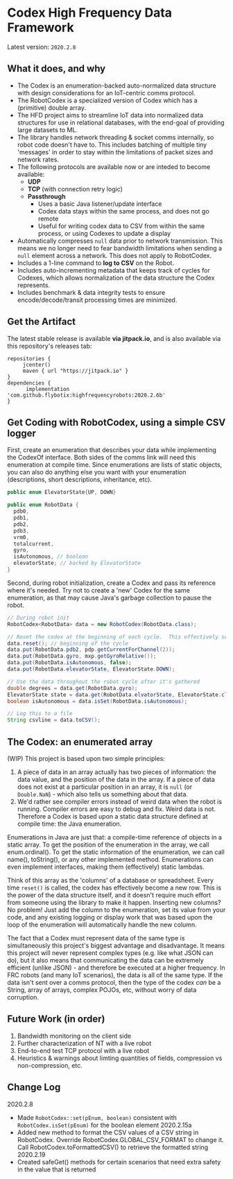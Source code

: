 # Codex High Frequency Data Framework
Latest version: `2020.2.8`

## What it does, and why
 - The Codex is an enumeration-backed auto-normalized data structure with design considerations for an IoT-centric comms protocol.
 - The RobotCodex is a specialized version of Codex which has a (primitive) double array. 
 - The HFD project aims to streamline IoT data into normalized data structures for use in relational databases, with the end-goal of providing large datasets to ML.
 - The library handles network threading & socket comms internally, so robot code doesn't have to.  This includes batching of multiple tiny 'messages' in order to stay within the limitations of packet sizes and network rates.
 - The following protocols are available now or are inteded to become available:
     - **UDP**
     - **TCP** (with connection retry logic)
     - **Passthrough** 
         - Uses a basic Java listener/update interface
         - Codex data stays within the same process, and does not go remote
         - Useful for writing codex data to CSV from within the same process, or using Codexes to update a display
 - Automatically compresses `null` data prior to network transmission.  This means we no longer need to fear bandwidth limitations when sending a `null` element across a network. This does not apply to RobotCodex.
 - Includes a 1-line command to **log to CSV** on the Robot.
 - Includes auto-incrementing metadata that keeps track of cycles for Codexes, which allows normalization of the data structure the Codex represents.
 - Includes benchmark & data integrity tests to ensure encode/decode/transit processing times are minimized.

## Get the Artifact
The latest stable release is available **via jitpack.io**, and is also available via this repository's releases tab:
```
repositories {
     jcenter()
     maven { url "https://jitpack.io" }
}
dependencies {
      implementation 'com.github.flybotix:highfrequencyrobots:2020.2.6b'
}
```

## Get Coding with RobotCodex, using a simple CSV logger
First, create an enumeration that describes your data while implementing the CodexOf interface.  Both sides of the comms link will need this enumeration at compile time.  Since enumerations are lists of static objects, you can also do anything else you want with your enumeration (descriptions, short descriptions, inheritance, etc).
```java
public enum ElevatorState{UP, DOWN}

public enum RobotData {
  pdb0,
  pdb1,
  pdb2,
  pdb3,
  vrm0,
  totalcurrent,
  gyro,
  isAutonomous, // boolean
  elevatorState; // backed by ElevatorState
}
```
Second, during robot initialization, create a Codex and pass its reference where it's needed.  Try not to create a 'new' Codex for the same enumeration, as that may cause Java's garbage collection to pause the robot.
```java
// During robot init
RobotCodex<RobotData> data = new RobotCodex(RobotData.class);

// Reset the codex at the beginning of each cycle.  This effectively sets each value to 'Double.NaN'.  Fill out data throughout each cycle.
data.reset(); // beginning of the cycle
data.put(RobotData.pdb2, pdp.getCurrentForChannel(2));
data.put(RobotData.gyro, mxp.getGyroRelative());
data.put(RobotData.isAutonomous, false);
data.put(RobotData.elevatorState, ElevatorState.DOWN);

// Use the data throughout the robot cycle after it's gathered
double degrees = data.get(RobotData.gyro);
ElevatorState state = data.get(RobotData.elvatorState, ElevatorState.class);
boolean isAutonomous = data.isSet(RobotData.isAutonomous);

// Log this to a file
String csvline = data.toCSV();
```

## The Codex: an enumerated array
(WIP)
This project is based upon two simple principles:
1. A piece of data in an array actually has two pieces of information: the data value, and the position of the data in the array. If a piece of data does not exist at a particular position in an array, it is `null` (or `Double.NaN`) - which also tells us something about that data.
2. We'd rather see compiler errors instead of weird data when the robot is running.  Compiler errors are easy to debug and fix.  Weird data is not.  Therefore a Codex is based upon a static data structure defined at compile time: the Java enumeration.

Enumerations in Java are just that: a compile-time reference of objects in a static array.  To get the position of the enumeration in the array, we call enum.ordinal().  To get the static information of the enumeration, we can call name(), toString(), or any other implemented method.  Enumerations can even implement interfaces, making them (effectively) static lambdas.

Think of this array as the 'columns' of a database or spreadsheet.  Every time `reset()` is called, the codex has effectively become a new row.  This is the power of the data structure itself, and it doesn't require much effort from someone using the library to make it happen.  Inserting new columns? No problem! Just add the column to the enumeration, set its value from your code, and any existing logging or display work that was based upon the loop of the enumeration will automatically handle the new column.

The fact that a Codex must represent data of the same type is simultaneously this project's biggest advantage and disadvantage.  It means this project will never represent complex types (e.g. like what JSON can do), but it also means that communicating the data can be extremely efficient (unlike JSON) - and therefore be executed at a higher frequency.  In FRC robots (and many IoT scenarios), the data is all of the same type.  If the data isn't sent over a comms protocol, then the type of the codex _can_ be a String, array of arrays, complex POJOs, etc, without worry of data corruption.

## Future Work (in order)
1. Bandwidth monitoring on the client side
1. Further characterization of NT with a live robot
1. End-to-end test TCP protocol with a live robot
1. Heuristics & warnings about limting quantities of fields, compression vs non-compression, etc.


## Change Log
2020.2.8
 - Made `RobotCodex::set(pEnum, boolean)` consistent with `RobotCodex.isSet(pEnum)` for the boolean element
2020.2.15a
 - Added new method to format the CSV values of a CSV string in RobotCodex. Override RobotCodex.GLOBAL_CSV_FORMAT to change it. Call RobotCodex.toFormattedCSV() to retrieve the formatted string
 2020.2.19
 - Created safeGet() methods for certain scenarios that need extra safety in the value that is returned

